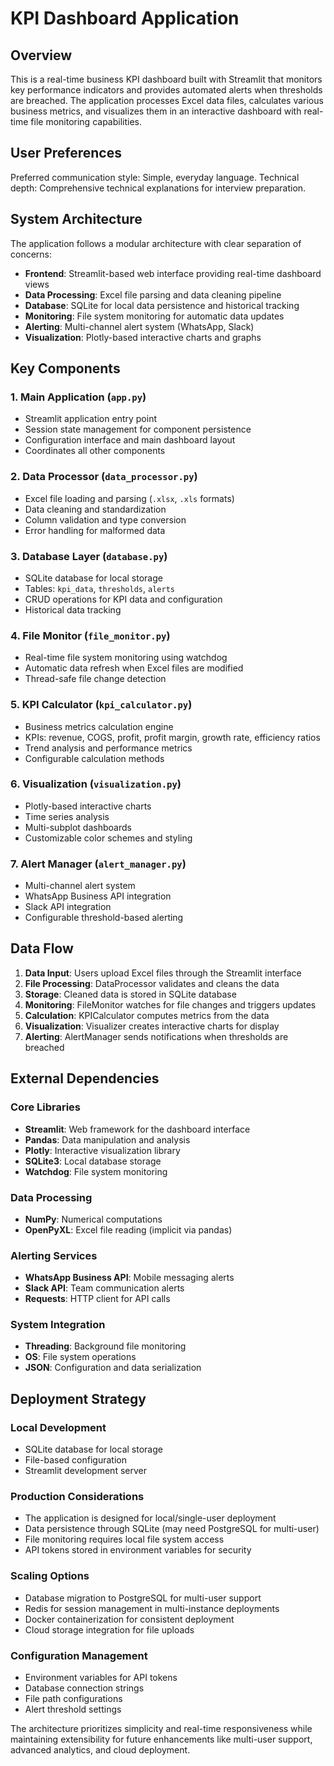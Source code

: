 # KPI Dashboard Application

## Overview

This is a real-time business KPI dashboard built with Streamlit that monitors key performance indicators and provides automated alerts when thresholds are breached. The application processes Excel data files, calculates various business metrics, and visualizes them in an interactive dashboard with real-time file monitoring capabilities.

## User Preferences

Preferred communication style: Simple, everyday language.
Technical depth: Comprehensive technical explanations for interview preparation.

## System Architecture

The application follows a modular architecture with clear separation of concerns:

- **Frontend**: Streamlit-based web interface providing real-time dashboard views
- **Data Processing**: Excel file parsing and data cleaning pipeline
- **Database**: SQLite for local data persistence and historical tracking
- **Monitoring**: File system monitoring for automatic data updates
- **Alerting**: Multi-channel alert system (WhatsApp, Slack)
- **Visualization**: Plotly-based interactive charts and graphs

## Key Components

### 1. Main Application (`app.py`)
- Streamlit application entry point
- Session state management for component persistence
- Configuration interface and main dashboard layout
- Coordinates all other components

### 2. Data Processor (`data_processor.py`)
- Excel file loading and parsing (`.xlsx`, `.xls` formats)
- Data cleaning and standardization
- Column validation and type conversion
- Error handling for malformed data

### 3. Database Layer (`database.py`)
- SQLite database for local storage
- Tables: `kpi_data`, `thresholds`, `alerts`
- CRUD operations for KPI data and configuration
- Historical data tracking

### 4. File Monitor (`file_monitor.py`)
- Real-time file system monitoring using watchdog
- Automatic data refresh when Excel files are modified
- Thread-safe file change detection

### 5. KPI Calculator (`kpi_calculator.py`)
- Business metrics calculation engine
- KPIs: revenue, COGS, profit, profit margin, growth rate, efficiency ratios
- Trend analysis and performance metrics
- Configurable calculation methods

### 6. Visualization (`visualization.py`)
- Plotly-based interactive charts
- Time series analysis
- Multi-subplot dashboards
- Customizable color schemes and styling

### 7. Alert Manager (`alert_manager.py`)
- Multi-channel alert system
- WhatsApp Business API integration
- Slack API integration
- Configurable threshold-based alerting

## Data Flow

1. **Data Input**: Users upload Excel files through the Streamlit interface
2. **File Processing**: DataProcessor validates and cleans the data
3. **Storage**: Cleaned data is stored in SQLite database
4. **Monitoring**: FileMonitor watches for file changes and triggers updates
5. **Calculation**: KPICalculator computes metrics from the data
6. **Visualization**: Visualizer creates interactive charts for display
7. **Alerting**: AlertManager sends notifications when thresholds are breached

## External Dependencies

### Core Libraries
- **Streamlit**: Web framework for the dashboard interface
- **Pandas**: Data manipulation and analysis
- **Plotly**: Interactive visualization library
- **SQLite3**: Local database storage
- **Watchdog**: File system monitoring

### Data Processing
- **NumPy**: Numerical computations
- **OpenPyXL**: Excel file reading (implicit via pandas)

### Alerting Services
- **WhatsApp Business API**: Mobile messaging alerts
- **Slack API**: Team communication alerts
- **Requests**: HTTP client for API calls

### System Integration
- **Threading**: Background file monitoring
- **OS**: File system operations
- **JSON**: Configuration and data serialization

## Deployment Strategy

### Local Development
- SQLite database for local storage
- File-based configuration
- Streamlit development server

### Production Considerations
- The application is designed for local/single-user deployment
- Data persistence through SQLite (may need PostgreSQL for multi-user)
- File monitoring requires local file system access
- API tokens stored in environment variables for security

### Scaling Options
- Database migration to PostgreSQL for multi-user support
- Redis for session management in multi-instance deployments
- Docker containerization for consistent deployment
- Cloud storage integration for file uploads

### Configuration Management
- Environment variables for API tokens
- Database connection strings
- File path configurations
- Alert threshold settings

The architecture prioritizes simplicity and real-time responsiveness while maintaining extensibility for future enhancements like multi-user support, advanced analytics, and cloud deployment.